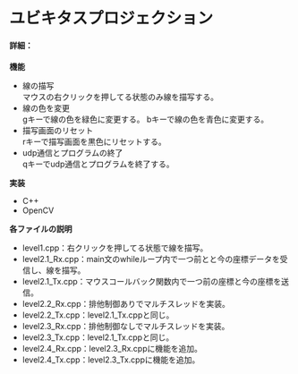 # ユビキタスプロジェクション
#### 詳細：

**機能**
* 線の描写<br>
    マウスの右クリックを押してる状態のみ線を描写する。
* 線の色を変更<br>
    gキーで線の色を緑色に変更する。
    bキーで線の色を青色に変更する。
* 描写画面のリセット<br>
    rキーで描写画面を黒色にリセットする。
* udp通信とプログラムの終了<br>
    qキーでudp通信とプログラムを終了する。

**実装**
* C++
* OpenCV

**各ファイルの説明**
* level1.cpp：右クリックを押してる状態で線を描写。
* level2.1_Rx.cpp：main文のwhileループ内で一つ前とと今の座標データを受信し、線を描写。
* level2.1_Tx.cpp：マウスコールバック関数内で一つ前の座標と今の座標を送信。
* level2.2_Rx.cpp：排他制御ありでマルチスレッドを実装。
* level2.2_Tx.cpp：level2.1_Tx.cppと同じ。
* level2.3_Rx.cpp：排他制御なしでマルチスレッドを実装。
* level2.3_Tx.cpp：level2.1_Tx.cppと同じ。
* level2.4_Rx.cpp：level2.3_Rx.cppに機能を追加。
* level2.4_Tx.cpp：level2.3_Tx.cppに機能を追加。
